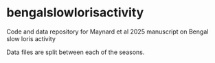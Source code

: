 # bengalslowlorisactivity
Code and data repository for Maynard et al 2025 manuscript on Bengal slow loris activity

Data files are split between each of the seasons.
